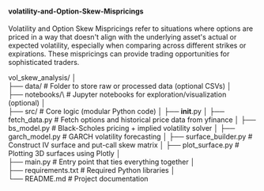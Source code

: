 #### volatility-and-Option-Skew-Mispricings
Volatility and Option Skew Mispricings refer to situations where options are priced in a way that doesn't align with the underlying asset's actual or expected volatility, especially when comparing across different strikes or expirations. These mispricings can provide trading opportunities for sophisticated traders.

vol_skew_analysis/
│\
├── data/                        # Folder to store raw or processed data (optional CSVs)
│\
├── notebooks/\                  # Jupyter notebooks for exploration/visualization (optional)
│\
├── src/                        # Core logic (modular Python code)
│   ├── __init__.py
│   ├── fetch_data.py           # Fetch options and historical price data from yfinance
│   ├── bs_model.py             # Black-Scholes pricing + implied volatility solver
│   ├── garch_model.py          # GARCH volatility forecasting
│   ├── surface_builder.py      # Construct IV surface and put-call skew matrix
│   ├── plot_surface.py         # Plotting 3D surfaces using Plotly
│\
├── main.py                     # Entry point that ties everything together
│\
├── requirements.txt            # Required Python libraries
│\
└── README.md                   # Project documentation
